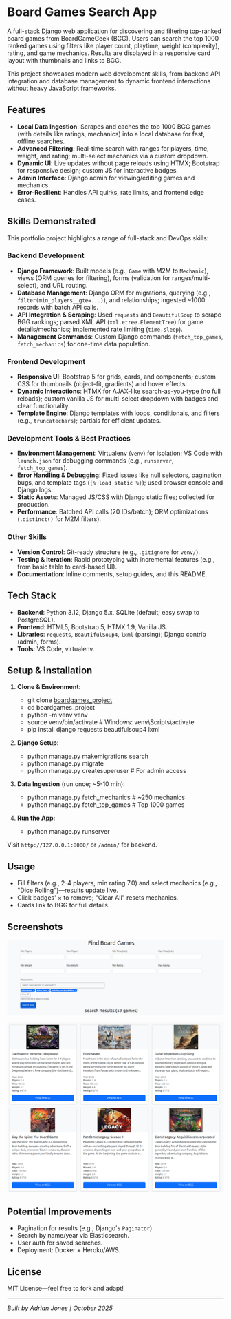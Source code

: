 # Board Games Search App

A full-stack Django web application for discovering and filtering top-ranked board games from BoardGameGeek (BGG). Users can search the top 1000 ranked games using filters like player count, playtime, weight (complexity), rating, and game mechanics. Results are displayed in a responsive card layout with thumbnails and links to BGG.

This project showcases modern web development skills, from backend API integration and database management to dynamic frontend interactions without heavy JavaScript frameworks.

## Features
- **Local Data Ingestion**: Scrapes and caches the top 1000 BGG games (with details like ratings, mechanics) into a local database for fast, offline searches.
- **Advanced Filtering**: Real-time search with ranges for players, time, weight, and rating; multi-select mechanics via a custom dropdown.
- **Dynamic UI**: Live updates without page reloads using HTMX; Bootstrap for responsive design; custom JS for interactive badges.
- **Admin Interface**: Django admin for viewing/editing games and mechanics.
- **Error-Resilient**: Handles API quirks, rate limits, and frontend edge cases.

## Skills Demonstrated
This portfolio project highlights a range of full-stack and DevOps skills:

### Backend Development
- **Django Framework**: Built models (e.g., `Game` with M2M to `Mechanic`), views (ORM queries for filtering), forms (validation for ranges/multi-select), and URL routing.
- **Database Management**: Django ORM for migrations, querying (e.g., `filter(min_players__gte=...)`), and relationships; ingested ~1000 records with batch API calls.
- **API Integration & Scraping**: Used `requests` and `BeautifulSoup` to scrape BGG rankings; parsed XML API (`xml.etree.ElementTree`) for game details/mechanics; implemented rate limiting (`time.sleep`).
- **Management Commands**: Custom Django commands (`fetch_top_games`, `fetch_mechanics`) for one-time data population.

### Frontend Development
- **Responsive UI**: Bootstrap 5 for grids, cards, and components; custom CSS for thumbnails (object-fit, gradients) and hover effects.
- **Dynamic Interactions**: HTMX for AJAX-like search-as-you-type (no full reloads); custom vanilla JS for multi-select dropdown with badges and clear functionality.
- **Template Engine**: Django templates with loops, conditionals, and filters (e.g., `truncatechars`); partials for efficient updates.

### Development Tools & Best Practices
- **Environment Management**: Virtualenv (`venv`) for isolation; VS Code with `launch.json` for debugging commands (e.g., `runserver`, `fetch_top_games`).
- **Error Handling & Debugging**: Fixed issues like null selectors, pagination bugs, and template tags (`{% load static %}`); used browser console and Django logs.
- **Static Assets**: Managed JS/CSS with Django static files; collected for production.
- **Performance**: Batched API calls (20 IDs/batch); ORM optimizations (`.distinct()` for M2M filters).

### Other Skills
- **Version Control**: Git-ready structure (e.g., `.gitignore` for `venv/`).
- **Testing & Iteration**: Rapid prototyping with incremental features (e.g., from basic table to card-based UI).
- **Documentation**: Inline comments, setup guides, and this README.

## Tech Stack
- **Backend**: Python 3.12, Django 5.x, SQLite (default; easy swap to PostgreSQL).
- **Frontend**: HTML5, Bootstrap 5, HTMX 1.9, Vanilla JS.
- **Libraries**: `requests`, `BeautifulSoup4`, `lxml` (parsing); Django contrib (admin, forms).
- **Tools**: VS Code, virtualenv.

## Setup & Installation
1. **Clone & Environment**: 
    * git clone [ boardgames_project](https://github.com/AdrianJonesTech/boardgames-search-app.git)
    * cd boardgames_project
    * python -m venv venv
    * source venv/bin/activate  # Windows: venv\Scripts\activate
    * pip install django requests beautifulsoup4 lxml


2. **Django Setup**:
    * python manage.py makemigrations search
    * python manage.py migrate
    * python manage.py createsuperuser  # For admin access


3. **Data Ingestion** (run once; ~5-10 min):
    * python manage.py fetch_mechanics  # ~250 mechanics
    * python manage.py fetch_top_games  # Top 1000 games

4. **Run the App**:
    * python manage.py runserver

Visit `http://127.0.0.1:8000/` or `/admin/` for backend.

## Usage
- Fill filters (e.g., 2-4 players, min rating 7.0) and select mechanics (e.g., "Dice Rolling")—results update live.
- Click badges' × to remove; "Clear All" resets mechanics.
- Cards link to BGG for full details.

## Screenshots
![search form](static/images/search_form.png)

![result cards](static/images/result_cards.png)

## Potential Improvements
- Pagination for results (e.g., Django's `Paginator`).
- Search by name/year via Elasticsearch.
- User auth for saved searches.
- Deployment: Docker + Heroku/AWS.

## License
MIT License—feel free to fork and adapt!

---

*Built by Adrian Jones | October 2025*